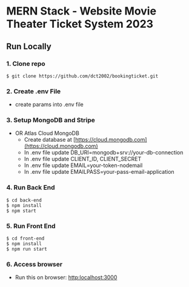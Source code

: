 # MERN Stack - Website Movie Theater Ticket System 2023

## Run Locally

### 1. Clone repo

```
$ git clone https://github.com/dct2002/bookingticket.git

```

### 2. Create .env File

- create params into .env file

### 3. Setup MongoDB and Stripe

- OR Atlas Cloud MongoDB
  - Create database at [https://cloud.mongodb.com](https://cloud.mongodb.com)
  - In .env file update DB_URI=mongodb+srv://your-db-connection
  - In .env file update CLIENT_ID, CLIENT_SECRET
  - In .env file update EMAIL=your-token-nodemail
  - In .env file update EMAILPASS=your-pass-email-application

### 4. Run Back End

```
$ cd back-end
$ npm install
$ npm start
```

### 5. Run Front End

```
$ cd front-end
$ npm install
$ npm run start
```

### 6. Access browser

- Run this on browser: [http:localhost:3000](http://localhost:3000)
